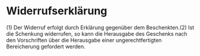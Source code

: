# Widerrufserklärung

(1) Der Widerruf erfolgt durch Erklärung gegenüber dem Beschenkten.(2) Ist die Schenkung widerrufen, so kann die Herausgabe des Geschenks nach den Vorschriften über die Herausgabe einer ungerechtfertigten Bereicherung gefordert werden. 

